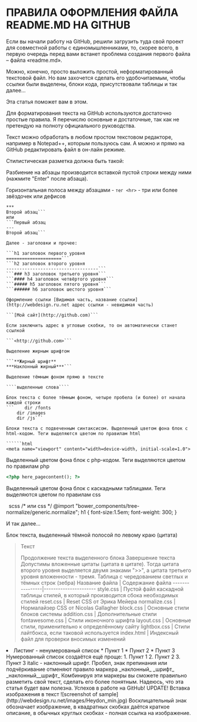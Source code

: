 ПРАВИЛА ОФОРМЛЕНИЯ ФАЙЛА README.MD НА GITHUB
=====================
Если вы начали работу на GitHub, решили загрузить туда свой проект для совместной работы с единомышленниками, то, скорее всего, в первую очередь перед вами встанет проблема создания первого файла – файла «readme.md».

Можно, конечно, просто выложить простой, неформатированный текстовой файл. Но вам захочется сделать его удобочитаемым, чтобы ссылки были выделены, блоки кода, присутствовали таблицы и так далее…

Эта статья поможет вам в этом.

Для форматирования текста на GitHub используются достаточно простые правила. Я перечислю основные и достаточные, так как не претендую на полноту официального руководства.

Текст можно обработать в любом простом текстовом редакторе, например в Notepad++, которым пользуюсь сам. А можно и прямо на GitHub редактировать файл в он-лайн режиме.

Стилистическая разметка должна быть такой:

Разбиение на абзацы производится вставкой пустой строки между ними (нажмите "Enter" после абзаца).

Горизонтальная полоса между абзацами - ```тег <hr>``` - три или более звёздочек или дефисов

```Первый абзац
***
Второй абзац```
или
```Первый абзац
---
Второй абзац```

Далее - заголовки и прочее:

```h1 заголовок первого уровня
=====================```
```h2 заголовок второго уровня
-----------------------------------```
```### h3 заголовок третьего уровня```
```#### h4 заголовок четвёртого уровня```
```##### h5 заголовок пятого уровня```
```###### h6 заголовок шестого уровня```

Оформление ссылки [Видимая часть, название ссылки] (http://webdesign.ru.net адрес ссылки - невидимая часть)

```[Мой сайт](http://github.com)```

Если заключить адрес в угловые скобки, то он автоматически станет ссылкой

```<http://github.com>```

Выделение жирным шрифтом

```**Жирный шрифт**
***Наклонный жирный***```

Выделение тёмным фоном прямо в тексте

````выделенные слова````

Блок текста с более тёмным фоном, четыре пробела (и более) от начала каждой строки
```    dir /fonts
    dir /images
    dir /js```
    
Блоки текста с подвеченным синтаксисом. Выделенный цветом фона блок с html-кодом. Теги выделяются цветом по правилам html

``````html
<meta name="viewport" content="width=device-width, initial-scale=1.0">
``````
Выделенный цветом фона блок с php-кодом. Теги выделяются цветом по правилам php

``````php
<?php here_pagecontent(); ?>
``````

Выделенный цветом фона блок с каскадными таблицами. Теги выделяются цветом по правилам css

``` ```scss /* или css */
@import "bower_components/tree-normalize/generic.normalize";
h1 {
 font-size:1.5em;
 font-weight: 300;
}
``` ```

И так далее...

Блок текста, выделенный тёмной полосой по левому краю (цитата)
> Текст
> 
> Продолжение текста выделенного блока
> Завершение текста
Допустимы вложенные цитаты (цитата в цитате). Тогда цитата второго уровня выделяется двумя знаками ">>", а цитата третьего уровня вложенности - тремя.
Таблица с чередованием светлых и тёмных строк (зебра)
Название файла  | Содержание файла
----------------|----------------------
style.css       | Пустой файл каскадной таблицы стилей, в который производится сбока необходимых стилей
reset.css       | Reset CSS от Эрика Мейера
normalize.css   | Нормалайзер CSS от Nicolas Gallagher
block.css       | Основные стили блоков системы
addition.css    | Дополнительные стили
fontawesome.css | Стили иконочного шрифта
layout.css      | Основные стили, применительно к определённому сайту
lightbox.css    | Стили лайтбокса, если таковой используется
index.html      | Индексный файл для проверки вносимых изменений
<li> Листинг - ненумерованый список
* Пункт 1
* Пункт 2
* Пункт 3
Нумерованный список создаётся ещё проще:
1. Пункт 1
2. Пункт 2
3. Пункт 3
italic - наклонный шрифт. Пробел, знак препинания или подчёркивание отменяют правило маркера
_наклонный_ _шрифт_ _наклонный__шрифт_
Комбинируя эти маркеры вы сможете правильно разметить свой текст, сделать его более понятным.
Надеюсь, что эта статья будет вам полезна. Успехов в работе на GitHub!
UPDATE!
Вставка изображения в текст
![screenshot of sample](http://webdesign.ru.net/images/Heydon_min.jpg)
Восклицательный знак обозначает изображение, в квадратных скобках даётся краткое описание, в обычных круглых скобках - полная ссылка на изображение.
